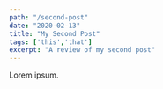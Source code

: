 ```yaml
---
path: "/second-post"
date: "2020-02-13"
title: "My Second Post"
tags: ['this','that']
excerpt: "A review of my second post"
---
```


Lorem ipsum.